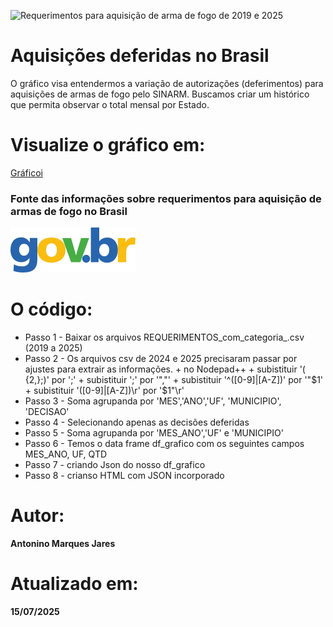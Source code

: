 ![Requerimentos para aquisição de arma de fogo de 2019 e 2025](https://github.com/Antonino-Marques-Jares/requerimento_arma_de_fogo/placa_pare.jpg)

# Aquisições deferidas no Brasil
O gráfico visa entendermos a variação de autorizações (deferimentos) para aquisições de armas de fogo pelo SINARM.
Buscamos criar um histórico que permita observar o total mensal por Estado.

# Visualize o gráfico em:
[Gráficoi](https://www.areadetrampo.com.br/mapa-de-pescadores-no-brasil/)

### Fonte das informações sobre requerimentos para aquisição de armas de fogo no Brasil
[![Gov Br](govbr.webp)](https://dados.gov.br/dados/conjuntos-dados/sinarm)

# O código:

- Passo 1 - Baixar os arquivos REQUERIMENTOS_com_categoria_<ano>.csv (2019 a 2025)
- Passo 2 - Os arquivos csv de 2024 e 2025 precisaram passar por ajustes para extrair as informações.
       + no Nodepad++
       + subistituir  '( {2,};)' por ';'
       + subistituir  ';' por '","'
       + subistituir  '^([0-9]|[A-Z])' por '"$1'
       + subistituir  '([0-9]|[A-Z])\r' por '$1"\r'
- Passo 3 - Soma agrupanda por 'MES','ANO','UF', 'MUNICIPIO', 'DECISAO'
- Passo 4 - Selecionando apenas as decisões deferidas
- Passo 5 - Soma agrupanda por 'MES_ANO','UF' e 'MUNICIPIO'
- Passo 6 - Temos o data frame df_grafico com os seguintes campos MES_ANO,	UF,	QTD
- Passo 7 - criando Json do nosso df_grafico
- Passo 8 - crianso HTML com JSON incorporado
  
# Autor:
**Antonino Marques Jares**

# Atualizado em:
**15/07/2025**

